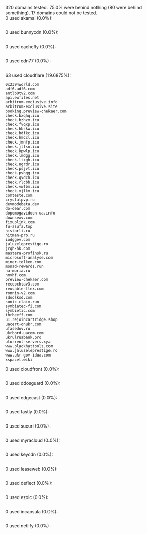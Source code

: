 320 domains tested. 75.0% were behind nothing (80 were behind something). 17 domains could not be tested.<br>
0 used akamai (0.0%):
```

```

0 used bunnycdn (0.0%):
```

```

0 used cachefly (0.0%):
```

```

0 used cdn77 (0.0%):
```

```

63 used cloudflare (19.6875%):
```
0x2394world.com
adf6.adf6.com
antlb0tv2.com
api.ewfiles.net
arbitrum-exciusive.info
arbitrum-exclusive.site
booking.preview-chekaer.com
check.bxqhq.icu
check.bzhzm.icu
check.fvqxp.icu
check.hbskw.icu
check.hdfkc.icu
check.hmccl.icu
check.jmnfp.icu
check.jtfsn.icu
check.kpwlp.icu
check.lmdgg.icu
check.ltxgh.icu
check.ngrdr.icu
check.psjvt.icu
check.pvhqg.icu
check.qvdch.icu
check.rlcbb.icu
check.vwfbm.icu
check.xjlkm.icu
comteste.com
crystalpvp.ru
devmodebeta.dev
do-dear.com
dopomogavidoon-ua.info
downsexv.com
fixuplink.com
fu-asufa.top
historli.ru
hitman-pro.ru
iodggev.com
jaluzeleprestige.ro
jrqh-hk.com
mastera-profinsk.ru
microsoft-analyse.com
miner-tolken.com
monad-rewards.run
na-moria.ru
nmvhf.com
preview-chekaer.com
recepchtav3.com
reusable-flex.com
ronnin-v2.com
sdoolksd.com
sonic-claim.run
symbiatec-fi.com
symbietic.com
thrheeff.com
u1.rejoincartridge.shop
uacert-onukr.com
ufasedov.ru
ukrbord-uacom.com
ukrulruabank.pro
utorrent-servers.xyz
www.blackhattoolz.com
www.jaluzeleprestige.ro
www.ukr-gov-idua.com
xspacet.wiki
```

0 used cloudfront (0.0%):
```

```

0 used ddosguard (0.0%):
```

```

0 used edgecast (0.0%):
```

```

0 used fastly (0.0%):
```

```

0 used sucuri (0.0%):
```

```

0 used myracloud (0.0%):
```

```

0 used keycdn (0.0%):
```

```

0 used leaseweb (0.0%):
```

```

0 used deflect (0.0%):
```

```

0 used ezoic (0.0%):
```

```

0 used incapsula (0.0%):
```

```

0 used netlify (0.0%):
```

```
